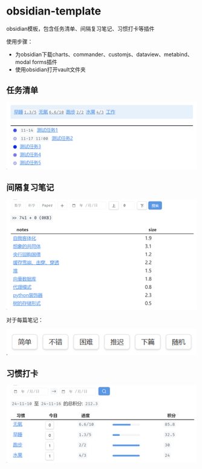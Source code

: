 # obsidian-template

obsidian模板，包含任务清单、间隔复习笔记、习惯打卡等插件

使用步骤：

- 为obsidian下载charts、commander、customjs、dataview、metabind、modal forms插件
- 使用obsidian打开vault文件夹

## 任务清单

![image-20241114173905436](assets/image-20241114173905436.png)

## 间隔复习笔记

![image-20241114174134001](assets/image-20241114174134001.png)

对于每篇笔记：

![alt text](assets/image.png)

## 习惯打卡

![image-20241114174752476](assets/image-20241114174752476.png)